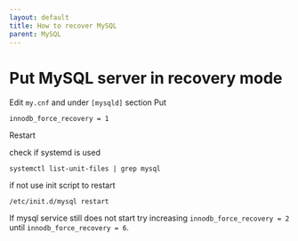 ```yaml
---
layout: default
title: How to recover MySQL
parent: MySQL
---
```


# Put MySQL server in recovery mode

Edit `my.cnf` and under `[mysqld]` section Put

````
innodb_force_recovery = 1
````

Restart

check if systemd is used
````
systemctl list-unit-files | grep mysql
````

if not use init script to restart

````
/etc/init.d/mysql restart
````

If mysql service still does not start try increasing `innodb_force_recovery = 2` until `innodb_force_recovery = 6`.
